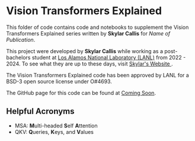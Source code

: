 [//]: <> (THIS IS A MARKDOWN FILE, VIEW IN A MARKDOWN VIEWER OR CONVERT)

# Vision Transformers Explained

This folder of code contains code and notebooks to supplement the Vision Transformers Explained series written by **Skylar Callis** for *Name of Publication*.

This project were developed by **Skylar Callis** while working as a post-bachelors student at [Los Alamos National Laboratory (LANL)](https://www.lanl.gov/?source=globalheader) from 2022 - 2024. To see what they are up to these days, visit [Skylar's Website ](https://skylar-jean.com).

The Vision Transformers Explained code has been approved by LANL for a BSD-3 open source license under O#4693.

The GitHub page for this code can be found at [Coming Soon]().

## Helpful Acronyms

 - MSA: **M**ulti-headed **S**elf **A**ttention
 - QKV: **Q**ueries, **K**eys, and **V**alues
